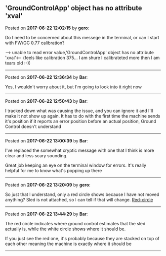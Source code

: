## 'GroundControlApp' object has no attribute 'xval'
Posted on **2017-06-22 12:02:15** by **gero**:

Do I need to be concerned about this messege in the terminal, or can I start with FW/GC 0.77 calibration?

 --> unable to read error value,'GroundControlApp' object has no attribute 'xval'<-- (feels like calibration 375... I am shure I calibrateted more then I am tears old :-))

---

Posted on **2017-06-22 12:36:34** by **Bar**:

Yes, I wouldn't worry about it, but I'm going to look into it right now

---

Posted on **2017-06-22 12:50:43** by **Bar**:

I tracked down what was causing the issue, and you can ignore it and I'll make it not show up again. It has to do with the first time the machine sends it's position if it reports an error position before an actual position, Ground Control doesn't understand

---

Posted on **2017-06-22 13:00:39** by **Bar**:

I've replaced the somewhat cryptic message with one that I think is more clear and less scary sounding.



Great job keeping an eye on the terminal window for errors. It's really helpful for me to know what's popping up there

---

Posted on **2017-06-22 13:20:09** by **gero**:

So just that I understand, only a red circle shows because I have not moved anything? Sled is not attached, so I can tell if that will change.  [Red-circle](../../images/Wg/BU/WgBU_redcircle.jpg.jpg)

---

Posted on **2017-06-22 13:44:29** by **Bar**:

The red circle indicates where ground control estimates that the sled actually is, while the white circle shows where it should be.



If you just see the red one, it's probably because they are stacked on top of each other meaning the machine is exactly where it should be

---

